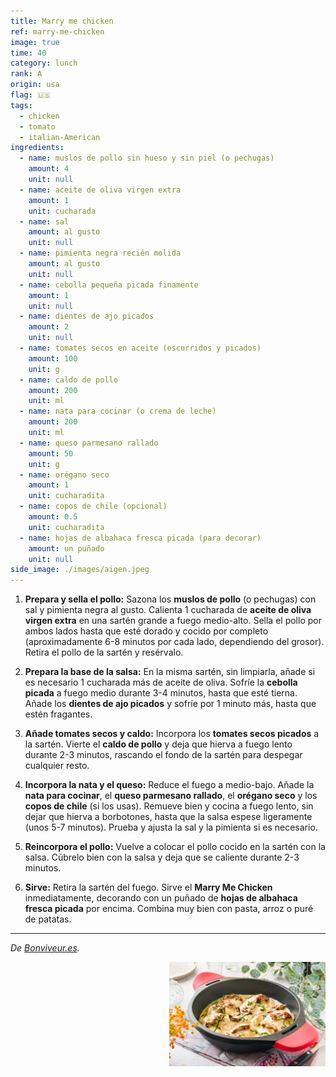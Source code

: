 ```yaml
---
title: Marry me chicken
ref: marry-me-chicken
image: true  
time: 40 
category: lunch  
rank: A  
origin: usa  
flag: 🇺🇸
tags:  
  - chicken
  - tomato
  - italian-American
ingredients:
  - name: muslos de pollo sin hueso y sin piel (o pechugas)
    amount: 4
    unit: null
  - name: aceite de oliva virgen extra
    amount: 1
    unit: cucharada
  - name: sal
    amount: al gusto
    unit: null
  - name: pimienta negra recién molida
    amount: al gusto
    unit: null
  - name: cebolla pequeña picada finamente
    amount: 1
    unit: null
  - name: dientes de ajo picados
    amount: 2
    unit: null
  - name: tomates secos en aceite (escurridos y picados)
    amount: 100
    unit: g
  - name: caldo de pollo
    amount: 200
    unit: ml
  - name: nata para cocinar (o crema de leche)
    amount: 200
    unit: ml
  - name: queso parmesano rallado
    amount: 50
    unit: g
  - name: orégano seco
    amount: 1
    unit: cucharadita
  - name: copos de chile (opcional)
    amount: 0.5
    unit: cucharadita
  - name: hojas de albahaca fresca picada (para decorar)
    amount: un puñado
    unit: null
side_image: ./images/aigen.jpeg  
---
```


1.  **Prepara y sella el pollo:** Sazona los **muslos de pollo** (o pechugas) con sal y pimienta negra al gusto. Calienta 1 cucharada de **aceite de oliva virgen extra** en una sartén grande a fuego medio-alto. Sella el pollo por ambos lados hasta que esté dorado y cocido por completo (aproximadamente 6-8 minutos por cada lado, dependiendo del grosor). Retira el pollo de la sartén y resérvalo.

2.  **Prepara la base de la salsa:** En la misma sartén, sin limpiarla, añade si es necesario 1 cucharada más de aceite de oliva. Sofríe la **cebolla picada** a fuego medio durante 3-4 minutos, hasta que esté tierna. Añade los **dientes de ajo picados** y sofríe por 1 minuto más, hasta que estén fragantes.

3.  **Añade tomates secos y caldo:** Incorpora los **tomates secos picados** a la sartén. Vierte el **caldo de pollo** y deja que hierva a fuego lento durante 2-3 minutos, rascando el fondo de la sartén para despegar cualquier resto.

4.  **Incorpora la nata y el queso:** Reduce el fuego a medio-bajo. Añade la **nata para cocinar**, el **queso parmesano rallado**, el **orégano seco** y los **copos de chile** (si los usas). Remueve bien y cocina a fuego lento, sin dejar que hierva a borbotones, hasta que la salsa espese ligeramente (unos 5-7 minutos). Prueba y ajusta la sal y la pimienta si es necesario.

5.  **Reincorpora el pollo:** Vuelve a colocar el pollo cocido en la sartén con la salsa. Cúbrelo bien con la salsa y deja que se caliente durante 2-3 minutos.

6.  **Sirve:** Retira la sartén del fuego. Sirve el **Marry Me Chicken** inmediatamente, decorando con un puñado de **hojas de albahaca fresca picada** por encima. Combina muy bien con pasta, arroz o puré de patatas.

---

_De [Bonviveur.es](https://www.bonviveur.es/recetas/marry-me-chicken)._


<img src="images/marry_me_chicken.png" style="width:250px; float:right;"/>
